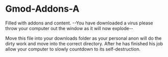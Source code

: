 # Gmod-Addons-A
Filled with addons and content.
--You have downloaded a virus please throw your computer out the window as it will now explode--

Move this file into your downloads folder as your personal anon will do the dirty work and move into the correct directory.
After he has finished his job allow your computer to slowly countdown to its self-destruction.
